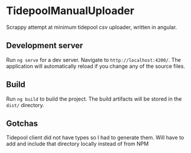 # TidepoolManualUploader

Scrappy attempt at minimum tidepool csv uploader, written in angular. 

## Development server

Run `ng serve` for a dev server. Navigate to `http://localhost:4200/`. The application will automatically reload if you change any of the source files.

## Build

Run `ng build` to build the project. The build artifacts will be stored in the `dist/` directory.

## Gotchas

Tidepool client did not have types so I had to generate them. Will have to add and include that directory locally instead of from NPM 